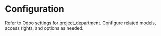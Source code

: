 # Configuration

Refer to Odoo settings for project_department. Configure related models, access rights, and options as needed.
